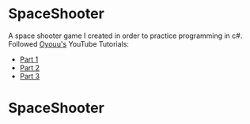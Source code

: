 # SpaceShooter

A space shooter game I created in order to practice programming in c#.  
Followed [Oyouu's](https://github.com/Oyyou) YouTube Tutorials:
- [Part 1](https://www.youtube.com/watch?v=kaB_eq0r10s&list=PLV27bZtgVIJqoeHrQq6Mt_S1-Fvq_zzGZ&index=20)
- [Part 2](https://www.youtube.com/watch?v=qfxrQZhEGuA&list=PLV27bZtgVIJqoeHrQq6Mt_S1-Fvq_zzGZ&index=21)
- [Part 3](https://www.youtube.com/watch?v=uCYyJjdkhG4&list=PLV27bZtgVIJqoeHrQq6Mt_S1-Fvq_zzGZ&index=22)
# SpaceShooter
